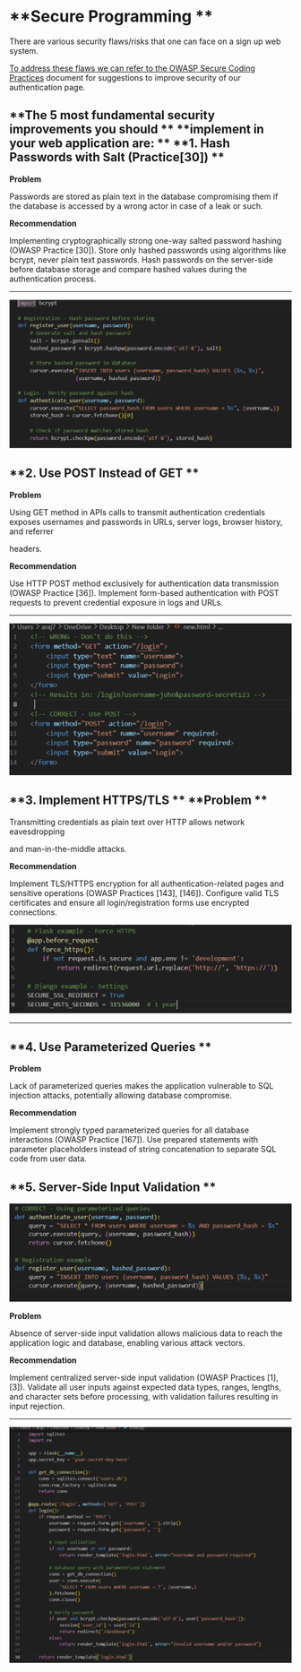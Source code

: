 # **Secure Programming **

There are various security flaws/risks that one can face on a sign up web system.

[To address these flaws we can refer to the OWASP Secure Coding Practices](https://owasp.org/www-project-secure-coding-practices-quick-reference-guide/assets/docs/OWASP_SCP_Quick_Reference_Guide_v21.pdf)
document for suggestions to improve security of our authentication page.
## **The 5 most fundamental security improvements you should ** **implement in your web application are: ** **1. Hash Passwords with Salt (Practice[30]) **

**Problem**

Passwords are stored as plain text in the database compromising them if the
database is accessed by a wrong actor in case of a leak or such.

**Recommendation**

Implementing cryptographically strong one-way salted password hashing
(OWASP Practice [30]). Store only hashed passwords using algorithms like bcrypt,
never plain text passwords. Hash passwords on the server-side before database
storage and compare hashed values during the authentication process.



---

![](images/sample.pdf-1-0.png)

## **2. Use POST Instead of GET **

**Problem**

Using GET method in APIs calls to transmit authentication credentials exposes
usernames and passwords in URLs, server logs, browser history, and referrer

headers.

**Recommendation**

Use HTTP POST method exclusively for authentication data transmission
(OWASP Practice [36]). Implement form-based authentication with POST requests
to prevent credential exposure in logs and URLs.



---

![](images/sample.pdf-2-0.png)
## **3. Implement HTTPS/TLS ** **Problem **

Transmitting credentials as plain text over HTTP allows network eavesdropping

and man-in-the-middle attacks.

**Recommendation**

Implement TLS/HTTPS encryption for all authentication-related pages and
sensitive operations (OWASP Practices [143], [146]). Configure valid TLS
certificates and ensure all login/registration forms use encrypted connections.


![](images/sample.pdf-2-1.png)


---

## **4. Use Parameterized Queries **

**Problem**

Lack of parameterized queries makes the application vulnerable to SQL injection
attacks, potentially allowing database compromise.

**Recommendation**

Implement strongly typed parameterized queries for all database interactions
(OWASP Practice [167]). Use prepared statements with parameter placeholders
instead of string concatenation to separate SQL code from user data.
## **5. Server-Side Input Validation **

![](images/sample.pdf-3-0.png)

**Problem**

Absence of server-side input validation allows malicious data to reach the
application logic and database, enabling various attack vectors.

**Recommendation**

Implement centralized server-side input validation (OWASP Practices [1], [3]).
Validate all user inputs against expected data types, ranges, lengths, and character
sets before processing, with validation failures resulting in input rejection.



---

![](images/sample.pdf-4-0.png)
